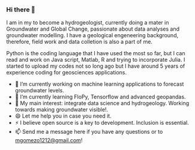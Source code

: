 ### Hi there 👋

I am in my to become a hydrogeologist, currently doing a mater in Groundwater and Global Change, passionate about data analyses and groundwater modelling. I have a geological engeneering background, therefore, field work and data colletion is also a part of me. 

Python is the coding language that I have used the most so far, but I can read and work on Java script, Matlab, R and trying to incorporate Julia. 
I started to upload my codes not so long ago but I have around 5 years of experience coding for geosciences applications. 



- 🔭 I’m currently working on machine learning applications to forecast groundwater levels.
- 🌱 I’m currently learning FloPy, Tensorflow and advanced geopandas.
- 💬 My main interest: integrate data science and hydrogeology. Working towards making groundwater visible!.
- 😄 Let me help you in case you need it.
- ⚡ I believe open source is a key to development. Inclusion is essential.
- 📫 Send me a message here if you have any questions or to mgomezo1212@gmail.com!

